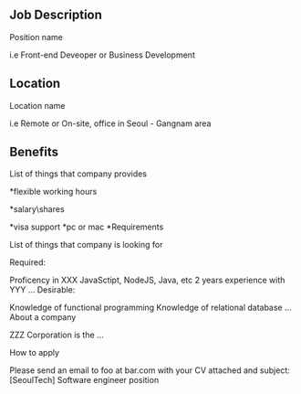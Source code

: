 ## Job Description
Position name 

i.e Front-end Deveoper or Business Development

## Location
Location name

i.e Remote or On-site, office in Seoul - Gangnam area

## Benefits

List of things that company provides

*flexible working hours

*salary\shares

*visa support
*pc or mac
*Requirements

List of things that company is looking for

Required:

Proficency in XXX JavaSctipt, NodeJS, Java, etc
2 years experience with YYY
...
Desirable:

Knowledge of functional programming
Knowledge of relational database
...
About a company

ZZZ Corporation is the ...

How to apply

Please send an email to foo at bar.com with your CV attached and subject:[SeoulTech] Software engineer position
